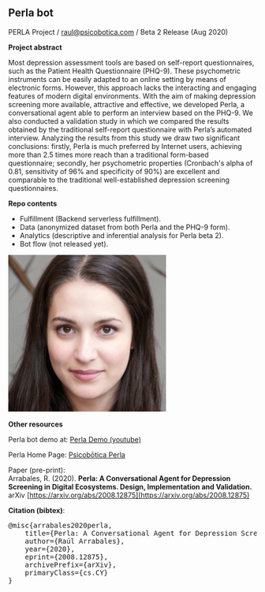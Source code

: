 ## Perla bot
PERLA Project / raul@psicobotica.com / Beta 2 Release (Aug 2020)

**Project abstract** 

Most depression assessment tools are based on self-report questionnaires, such as the Patient Health Questionnaire (PHQ-9). These psychometric instruments can be easily adapted to an online setting by means of electronic forms. However, this approach lacks the interacting and engaging features of modern digital environments. With the aim of making depression screening more available, attractive and effective, we developed Perla, a conversational agent able to perform an interview based on the PHQ-9. We also conducted a validation study in which we compared the results obtained by the traditional self-report questionnaire with Perla’s automated interview. Analyzing the results from this study we draw two significant conclusions: firstly, Perla is much preferred by Internet users, achieving more than 2.5 times more reach than a traditional form-based questionnaire; secondly, her psychometric properties (Cronbach's alpha of 0.81, sensitivity of 96% and specificity of 90%) are excellent and comparable to the traditional well-established depression screening questionnaires.

**Repo contents** 
- Fulfillment (Backend serverless fulfillment).
- Data (anonymized dataset from both Perla and the PHQ-9 form). 
- Analytics (descriptive and inferential analysis for Perla beta 2). 
- Bot flow (not released yet).

![Perla's face](Perla_320.png)

**Other resources** 

Perla bot demo at: [Perla Demo (youtube)](https://www.youtube.com/watch?v=1ph-8UHc2IM)

Perla Home Page: [Psicobōtica Perla](https://www.psicobotica.com/productos/psicologia-clinica/psicobotica-perla/)

Paper (pre-print):<br>
Arrabales, R. (2020). **Perla: A Conversational Agent for Depression Screening in Digital Ecosystems. Design, Implementation and Validation.**
arXiv [https://arxiv.org/abs/2008.12875](https://arxiv.org/abs/2008.12875)


**Citation (bibtex)**: 
<pre>
@misc{arrabales2020perla,
    title={Perla: A Conversational Agent for Depression Screening in Digital Ecosystems. Design, Implementation and Validation},
    author={Raúl Arrabales},
    year={2020},
    eprint={2008.12875},
    archivePrefix={arXiv},
    primaryClass={cs.CY}
}
</pre>

